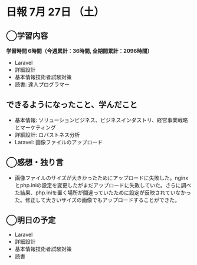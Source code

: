 # 日報  7月 27日 （土）

## ◯学習内容

**学習時間  6時間（今週累計：36時間, 全期間累計：2096時間）**

- Laravel
- 詳細設計
- 基本情報技術者試験対策
- 読書: 達人プログラマー

## できるようになったこと、学んだこと

- 基本情報: ソリューションビジネス、ビジネスインダストリ、経営事業戦略とマーケティング
- 詳細設計: ロバストネス分析
- Laravel: 画像ファイルのアップロード

## ◯感想・独り言

- 画像ファイルのサイズが大きかったためにアップロードに失敗した。nginxとphp.iniの設定を変更したがまだアップロードに失敗していた。さらに調べた結果、php.iniを置く場所が間違っていたために設定が反映されていなかった。修正して大きいサイズの画像でもアップロードすることができた。

## ◯明日の予定

- Laravel
- 詳細設計
- 基本情報技術者試験対策
- 読書
